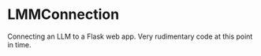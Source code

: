# LMMConnection

Connecting an LLM to a Flask web app. Very rudimentary code at this point in time.
